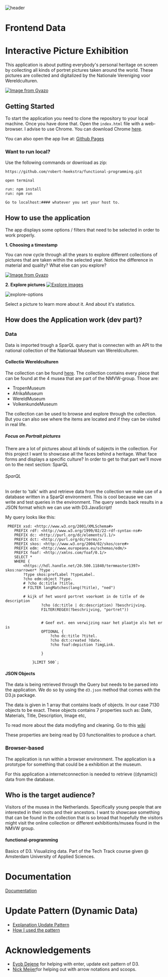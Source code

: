 ![header](https://i.imgur.com/Onk9BIy.png)
# Frontend Data

# Interactive Picture Exhibition
This application is about putting everybody's personal heritage on screen by collecting all kinds of portret pictures taken around the world. These pictures are collected and digitalized by the Nationale Vereniging voor Wereldculturen.

[![Image from Gyazo](https://i.gyazo.com/512d98854c916e6cf0a3fe653906dbdb.gif)](https://gyazo.com/512d98854c916e6cf0a3fe653906dbdb)

## Getting Started
To start the application you need to clone the repository to your local machine. Once you have done that. Open the `index.html` file with a web-browser. I advise to use Chrome. You can download Chrome [here](https://www.google.com/intl/nl/chrome/).

You can also open the app live at: [Github Pages](https://robert-hoekstra.github.io/functional-programming/)

### Want to run local?

Use the following commands or download as zip:
```
https://github.com/robert-hoekstra/functional-programming.git

open terminal

run: npm install
run: npm run

Go to localhost:#### whatever you set your host to.
```

## How to use the application
The app displays some options / filters that need to be selected in order to work properly.

**1. Choosing a timestamp**

You can now cycle through all the years to explore different collections of pictures that are taken within the selected year. Notice the difference in material and quality? What else can you explore?

[![Image from Gyazo](https://i.gyazo.com/70b2f3142035f6aea3cba90273e6f343.gif)](https://gyazo.com/70b2f3142035f6aea3cba90273e6f343)

**2. Explore pictures**
[![Explore images](https://i.gyazo.com/4c0b57ad9d72336422d6e663175df078.gif)](https://gyazo.com/4c0b57ad9d72336422d6e663175df078)

![explore-options](https://i.imgur.com/7dSvB0f.png)

Select a picture to learn more about it. And about it's statistics.

## How does the Application work (dev part)?

### Data
Data is imported trough a SparQL query that is connecten with an API to the national collection of the Nationaal Museum van Wereldculturen.

#### Collectie Wereldculturen
The collection can be found [here](https://collectie.wereldculturen.nl/). The collection contains every piece that can be found at the 4 musea that are part of the NMVW-group. Those are:

- TropenMuseum
- AfrikaMuseum
- WereldMuseum
- VolkenkundeMuseum

The collection can be used to browse and explore through the collection. But you can also see where the items are located and if they can be visited in real life.

##### Focus on Portrait pictures
There are a lot of pictures about all kinds of subjects in the collection. For this project I want to showcase all the faces behind a heritage. What face forms and displays a specific culture? In order to get to that part we'll move on to the next section: SparQL

###### SparQL
In order to 'talk' with and retrieve data from the collection we make use of a database written in a SparQl environment. This is cool because we can write and test queries in the environment. The query sends back results in a JSON format which we can use with D3.JavaScript!

My query looks like this:

```sparql
 PREFIX xsd: <http://www.w3.org/2001/XMLSchema#>
    PREFIX rdf: <http://www.w3.org/1999/02/22-rdf-syntax-ns#>
    PREFIX dc: <http://purl.org/dc/elements/1.1/>
    PREFIX dct: <http://purl.org/dc/terms/>
    PREFIX skos: <http://www.w3.org/2004/02/skos/core#>
    PREFIX edm: <http://www.europeana.eu/schemas/edm/>
    PREFIX foaf: <http://xmlns.com/foaf/0.1/>
    SELECT * 
    WHERE {
        <https://hdl.handle.net/20.500.11840/termmaster1397> skos:narrower* ?type .
        ?type skos:prefLabel ?typeLabel.
        ?cho edm:object ?type.
        # ?cho dc:title ?title.
        # FILTER langMatches(lang(?title), "ned")

        # kijk of het woord portret voorkomt in de title of de description
                ?cho (dc:title | dc:description) ?beschrijving.   
                FILTER(REGEX(?beschrijving, "portret"))  
            

                # Geef evt. een verwijzing naar het plaatje als het er is
                OPTIONAL {
                    ?cho dc:title ?titel.
                    ?cho dct:created ?date.
                    ?cho foaf:depiction ?imgLink.

                }

            }LIMIT 500`;
```

#### JSON Objects
The data is being retrieved through the Query but needs to be parsed into the application. We do so by using the `d3.json` method that comes with the D3.js package.

The data is given in 1 array that contains loads of objects. In our case 7130 objects to be exact. These objects contains 7 properties such as: Date, Materials, Title, Description, Image etc,

To read more about the data modiyfing and cleaning. Go to this [wiki]()

These properties are being read by D3 functionalities to produce a chart.

### Browser-based
The application is run within a browser environment. The application is a prototype for something that could be a exhibition at the museum.

For this application a internetconnection is needed to retrieve ((dynamic)) data from the database.

## Who is the target audience?
Visitors of the musea in the Netherlands. Specifically young people that are interested in their roots and their ancestors. I want to showcase something that can be found in the collection that is so broad that hopefully the visitors might visit the online collection or different exhibitionts/musea found in the NMVW group.

#### functional-programming
Basics of D3. Visualizing data. Part of the Tech Track course given @ Amsterdam University of Applied Sciences.

# Documentation
[Documentation](https://github.com/robert-hoekstra/frontend-data/wiki)

# Update Pattern (Dynamic Data)
* [Explanation Update Pattern](https://github.com/robert-hoekstra/frontend-data/wiki/D3)
* [How I used the pattern](https://github.com/robert-hoekstra/frontend-data/wiki/D3-Bar-Chart#selecting-specific-data-enter-update-exit)

# Acknowledgements 
* [Eyob Dejene](https://github.com/EyobDejene) for helping with enter, update exit pattern of D3.
* [Nick Meijer](https://github.com/CountNick)for helping out with arrow notations and scoops.
